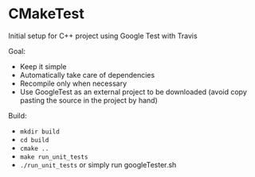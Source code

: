 # CMakeTest
Initial setup for C++ project using Google Test with Travis

Goal:

- Keep it simple
- Automatically take care of dependencies
- Recompile only when necessary
- Use GoogleTest as an external project to be downloaded (avoid copy pasting the source in the project by hand)

Build:

- `mkdir build`
- `cd build`
- `cmake ..`
- `make run_unit_tests`
- `./run_unit_tests`
or simply run googleTester.sh
